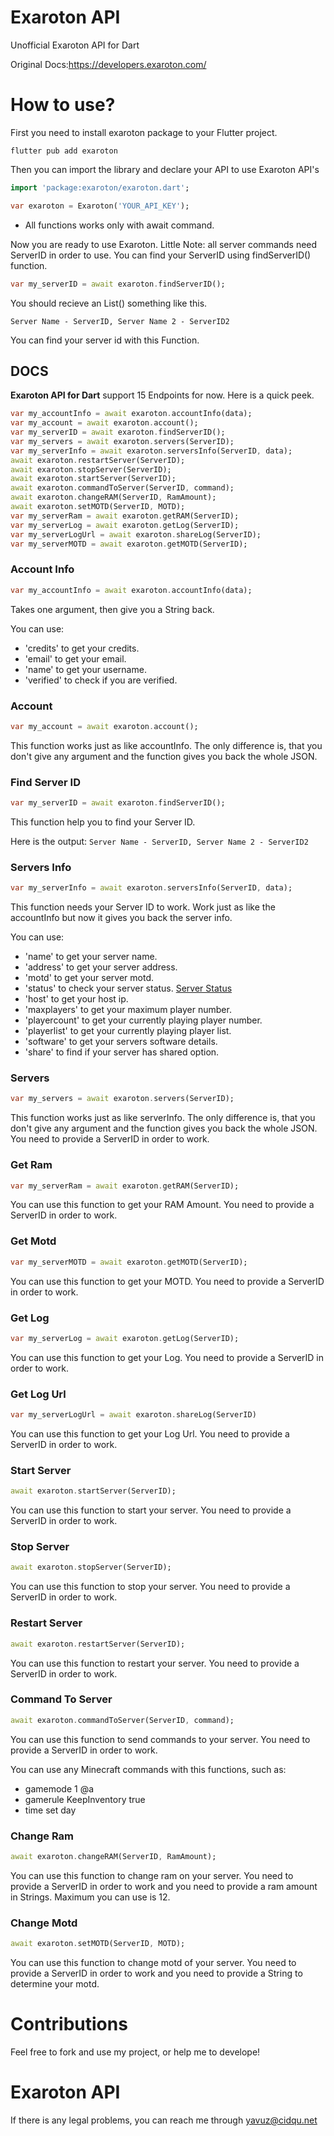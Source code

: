 # Exaroton API
 Unofficial Exaroton API for Dart
 
 Original Docs:https://developers.exaroton.com/

# How to use?

First you need to install exaroton package to your Flutter project.

```shell
flutter pub add exaroton
```

Then you can import the library and declare your API to use Exaroton API's
```dart
import 'package:exaroton/exaroton.dart';
```

```dart
var exaroton = Exaroton('YOUR_API_KEY');
```
* All functions works only with await command.

Now you are ready to use Exaroton. Little Note: all server commands need ServerID in order to use. You can find your ServerID using findServerID() function.

```dart
var my_serverID = await exaroton.findServerID();
```

You should recieve an List() something like this.
```
Server Name - ServerID, Server Name 2 - ServerID2
```

You can find your server id with this Function.

## DOCS

**Exaroton API for Dart** support 15 Endpoints for now. Here is a quick peek.

```dart
var my_accountInfo = await exaroton.accountInfo(data);
var my_account = await exaroton.account();
var my_serverID = await exaroton.findServerID();
var my_servers = await exaroton.servers(ServerID);
var my_serverInfo = await exaroton.serversInfo(ServerID, data);
await exaroton.restartServer(ServerID);
await exaroton.stopServer(ServerID);
await exaroton.startServer(ServerID);
await exaroton.commandToServer(ServerID, command);
await exaroton.changeRAM(ServerID, RamAmount);
await exaroton.setMOTD(ServerID, MOTD);
var my_serverRam = await exaroton.getRAM(ServerID);
var my_serverLog = await exaroton.getLog(ServerID);
var my_serverLogUrl = await exaroton.shareLog(ServerID);
var my_serverMOTD = await exaroton.getMOTD(ServerID);

```

### Account Info
```dart
var my_accountInfo = await exaroton.accountInfo(data);
```
Takes one argument, then give you a String back.

You can use:
* 'credits' to get your credits.
* 'email' to get your email.
* 'name' to get your username.
* 'verified' to check if you are verified.

### Account
```dart
var my_account = await exaroton.account();
```
This function works just as like accountInfo. The only difference is, that you don't give any argument and the function gives you back the whole JSON.

### Find Server ID
```dart
var my_serverID = await exaroton.findServerID();
```
This function help you to find your Server ID.

Here is the output: `Server Name - ServerID, Server Name 2 - ServerID2`

### Servers Info
```dart
var my_serverInfo = await exaroton.serversInfo(ServerID, data);
```
This function needs your Server ID to work. Work just as like the accountInfo but now it gives you back the server info.

You can use:
* 'name' to get your server name.
* 'address' to get your server address.
* 'motd' to get your server motd.
* 'status' to check your server status. [Server Status](https://developers.exaroton.com/#header-server-status)
* 'host' to get your host ip.
* 'maxplayers' to get your maximum player number.
* 'playercount' to get your currently playing player number.
* 'playerlist' to get your currently playing player list.
* 'software' to get your servers software details.
* 'share' to find if your server has shared option.

### Servers
```dart
var my_servers = await exaroton.servers(ServerID);
```
This function works just as like serverInfo. The only difference is, that you don't give any argument and the function gives you back the whole JSON. You need to provide a ServerID in order to work.

### Get Ram
```dart
var my_serverRam = await exaroton.getRAM(ServerID);
```
You can use this function to get your RAM Amount. You need to provide a ServerID in order to work.

### Get Motd
```dart
var my_serverMOTD = await exaroton.getMOTD(ServerID);
```
You can use this function to get your MOTD. You need to provide a ServerID in order to work.

### Get Log
```dart
var my_serverLog = await exaroton.getLog(ServerID);
```
You can use this function to get your Log. You need to provide a ServerID in order to work.

### Get Log Url
```dart
var my_serverLogUrl = await exaroton.shareLog(ServerID)
```
You can use this function to get your Log Url. You need to provide a ServerID in order to work.

### Start Server
```dart
await exaroton.startServer(ServerID);
```
You can use this function to start your server. You need to provide a ServerID in order to work.

### Stop Server
```dart
await exaroton.stopServer(ServerID);
```
You can use this function to stop your server. You need to provide a ServerID in order to work.

### Restart Server
```dart
await exaroton.restartServer(ServerID);
```
You can use this function to restart your server. You need to provide a ServerID in order to work.

### Command To Server
```dart
await exaroton.commandToServer(ServerID, command);
```
You can use this function to send commands to your server. You need to provide a ServerID in order to work.

You can use any Minecraft commands with this functions, such as:
* gamemode 1 @a
* gamerule KeepInventory true
* time set day

### Change Ram
```dart
await exaroton.changeRAM(ServerID, RamAmount);
```
You can use this function to change ram on your server. You need to provide a ServerID in order to work and you need to provide a ram amount in Strings. Maximum you can use is 12.

### Change Motd
```dart
await exaroton.setMOTD(ServerID, MOTD);
```
You can use this function to change motd of your server. You need to provide a ServerID in order to work and you need to provide a String to determine your motd.

# Contributions 
Feel free to fork and use my project, or help me to develope!

# Exaroton API
If there is any legal problems, you can reach me through yavuz@cidqu.net
